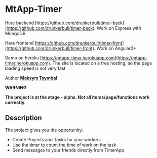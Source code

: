# MtApp-Timer

Here backend [https://github.com/drunkerbull/timer-back](https://github.com/drunkerbull/timer-back). Work on Express with MongoDB

Here frontend [https://github.com/drunkerbull/timer-front](https://github.com/drunkerbull/timer-front). Work on Angular2+

Demo on heroku [https://mtapp-timer.herokuapp.com](https://mtapp-timer.herokuapp.com). The site is located on a free hosting, so the page loading speed is not very fast

Author [**Maksym Tsymbal**](https://github.com/drunkerbull)

~~**WARNING**~~

**The project is at the stage - alpha. Not all items/page/functions work correctly.**

## Description

The project gives you the opportunity:

- Create Projects and Tasks for your workers
- Use the timer to count the time of work on the task
- Send messages to your friends directly from TimerApp



